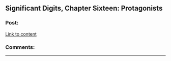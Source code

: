 ## Significant Digits, Chapter Sixteen: Protagonists

### Post:

[Link to content]()

### Comments:

---


